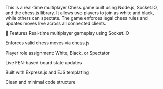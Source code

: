 This is a real-time multiplayer Chess game built using Node.js, Socket.IO, and the chess.js library. It allows two players to join as white and black, while others can spectate. The game enforces legal chess rules and updates moves live across all connected clients.

🚀 Features
Real-time multiplayer gameplay using Socket.IO

Enforces valid chess moves via chess.js

Player role assignment: White, Black, or Spectator

Live FEN-based board state updates

Built with Express.js and EJS templating

Clean and minimal code structure
